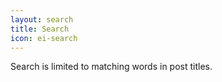 ```yaml
---
layout: search
title: Search
icon: ei-search
---
```


Search is limited to matching words in post titles.
